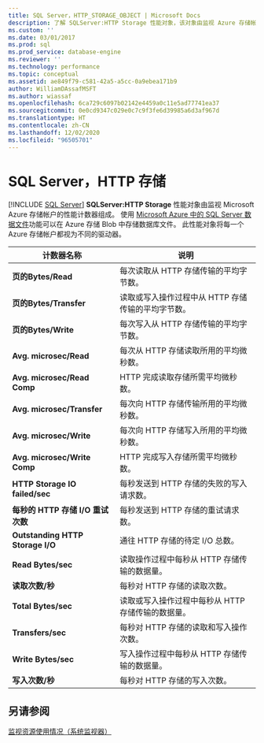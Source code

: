 ```yaml
---
title: SQL Server，HTTP_STORAGE_OBJECT | Microsoft Docs
description: 了解 SQLServer:HTTP Storage 性能对象，该对象由监视 Azure 存储帐户的性能计数器组成。
ms.custom: ''
ms.date: 03/01/2017
ms.prod: sql
ms.prod_service: database-engine
ms.reviewer: ''
ms.technology: performance
ms.topic: conceptual
ms.assetid: ae849f79-c581-42a5-a5cc-0a9ebea171b9
author: WilliamDAssafMSFT
ms.author: wiassaf
ms.openlocfilehash: 6ca729c6097b02142e4459a0c11e5ad77741ea37
ms.sourcegitcommit: 0e0cd9347c029e0c7c9f3fe6d39985a6d3af967d
ms.translationtype: HT
ms.contentlocale: zh-CN
ms.lasthandoff: 12/02/2020
ms.locfileid: "96505701"
---
```

# <a name="sql-server-http-storage"></a>SQL Server，HTTP 存储
 [!INCLUDE [SQL Server](../../includes/applies-to-version/sqlserver.md)]
  **SQLServer:HTTP Storage** 性能对象由监视 Microsoft Azure 存储帐户的性能计数器组成。 使用 [Microsoft Azure 中的 SQL Server 数据文件](../../relational-databases/databases/sql-server-data-files-in-microsoft-azure.md)功能可以在 Azure 存储 Blob 中存储数据库文件。 此性能对象将每一个 Azure 存储帐户都视为不同的驱动器。  
  
|计数器名称|说明|  
|------------------|-----------------|  
|**页的Bytes/Read**|每次读取从 HTTP 存储传输的平均字节数。|  
|**页的Bytes/Transfer**|读取或写入操作过程中从 HTTP 存储传输的平均字节数。|  
|**页的Bytes/Write**|每次写入从 HTTP 存储传输的平均字节数。|  
|**Avg. microsec/Read**|每次从 HTTP 存储读取所用的平均微秒数。|  
|**Avg. microsec/Read Comp**|HTTP 完成读取存储所需平均微秒数。| 
|**Avg. microsec/Transfer**|每次向 HTTP 存储传输所用的平均微秒数。|  
|**Avg. microsec/Write**|每次向 HTTP 存储写入所用的平均微秒数。|  
|**Avg. microsec/Write Comp**|HTTP 完成写入存储所需平均微秒数。|  
|**HTTP Storage IO failed/sec**|每秒发送到 HTTP 存储的失败的写入请求数。| 
|**每秒的 HTTP 存储 I/O 重试次数**|每秒发送到 HTTP 存储的重试请求数。|  
|**Outstanding HTTP Storage I/O**|通往 HTTP 存储的待定 I/O 总数。|  
|**Read Bytes/sec**|读取操作过程中每秒从 HTTP 存储传输的数据量。|  
|**读取次数/秒**|每秒对 HTTP 存储的读取次数。|  
|**Total Bytes/sec**|读取或写入操作过程中每秒从 HTTP 存储传输的数据量。|  
|**Transfers/sec**|每秒对 HTTP 存储的读取和写入操作次数。|  
|**Write Bytes/sec**|写入操作过程中每秒从 HTTP 存储传输的数据量。|  
|**写入次数/秒**|每秒对 HTTP 存储的写入次数。|  
  
## <a name="see-also"></a>另请参阅  
 [监视资源使用情况（系统监视器）](../../relational-databases/performance-monitor/monitor-resource-usage-system-monitor.md)  
  
  
